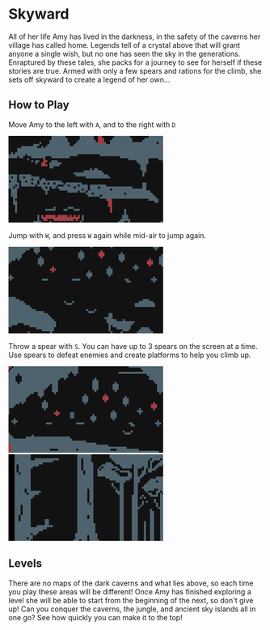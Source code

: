 # Skyward

All of her life Amy has lived in the darkness, in the safety of the
caverns her village has called home. Legends tell of a crystal above
that will grant anyone a single wish, but no one has seen the sky in the
generations. Enraptured by these tales, she packs for a journey to see
for herself if these stories are true. Armed with only a few spears and
rations for the climb, she sets off skyward to create a legend of her own...

## How to Play

Move Amy to the left with `A`, and to the right with `D`

![moving left to right](https://github.com/ColourTann/gug/blob/manual/manual/movement.gif)

Jump with `W`, and press `W` again while mid-air to jump again.

![jumping and double jumping](https://github.com/ColourTann/gug/blob/manual/manual/jumping.gif)

Throw a spear with `S`. You can have up to 3 spears on the screen at a
time. Use spears to defeat enemies and create platforms to help you
climb up.

![killing enemies with spears](https://github.com/ColourTann/gug/blob/manual/manual/enemies.gif)
![using spears as platforms](https://github.com/ColourTann/gug/blob/manual/manual/spears.gif)


## Levels

There are no maps of the dark caverns and what lies above, so each time you
play these areas will be different! Once Amy has finished exploring a
level she will be able to start from the beginning of the next, so don't
give up! Can you conquer the caverns, the jungle, and ancient sky
islands all in one go? See how quickly you can make it to the top!
